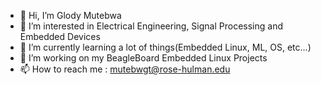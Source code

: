 - 👋 Hi, I’m Glody Mutebwa
- 👀 I’m interested in Electrical Engineering, Signal Processing and Embedded Devices
- 🌱 I’m currently learning a lot of things(Embedded Linux, ML, OS, etc...)
- 💞️ I’m working on my BeagleBoard Embedded Linux Projects 
- 📫 How to reach me : mutebwgt@rose-hulman.edu

<!---
Amadeus-source/Amadeus-source is a ✨ special ✨ repository because its `README.md` (this file) appears on your GitHub profile.
You can click the Preview link to take a look at your changes.
--->
